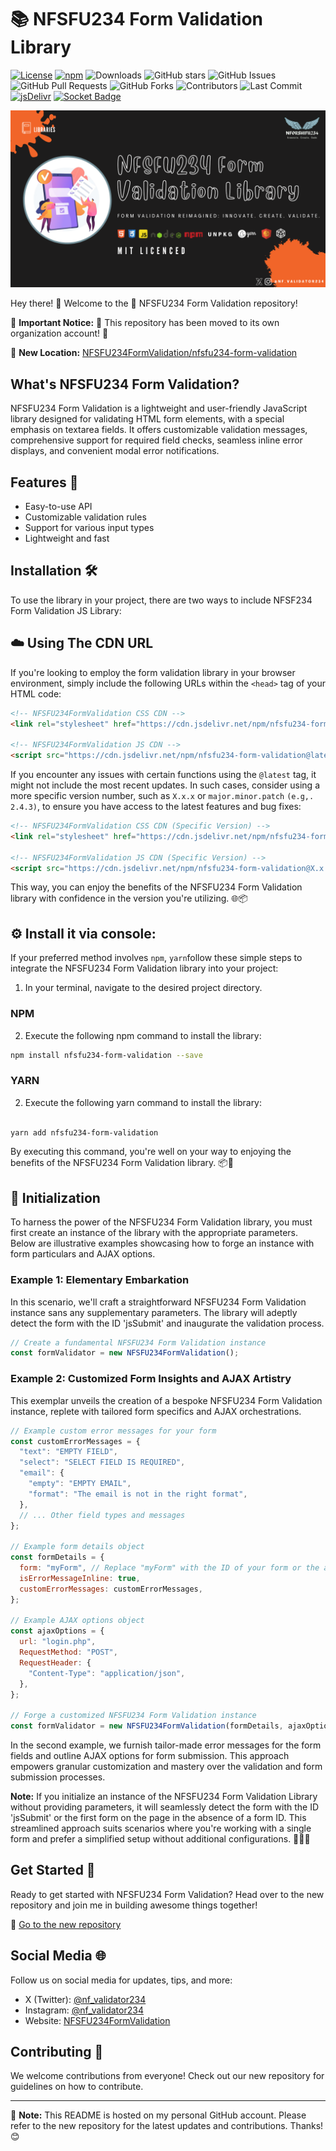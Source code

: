 # 📚 NFSFU234 Form Validation Library

[![License](https://img.shields.io/npm/l/nfsfu234-form-validation?style=for-the-badge)](https://github.com/NFSFU234FormValidation/nfsfu234-form-validation/blob/main/LICENSE)
[![npm](https://img.shields.io/npm/v/nfsfu234-form-validation?style=for-the-badge)](https://www.npmjs.com/package/nfsfu234-form-validation)
![Downloads](https://img.shields.io/npm/dw/nfsfu234-form-validation?style=for-the-badge)
![GitHub stars](https://img.shields.io/github/stars/NFSFU234FormValidation/nfsfu234-form-validation?style=for-the-badge)
![GitHub Issues](https://img.shields.io/github/issues/NFSFU234FormValidation/nfsfu234-form-validation?style=for-the-badge)
![GitHub Pull Requests](https://img.shields.io/github/issues-pr/NFSFU234FormValidation/nfsfu234-form-validation?style=for-the-badge)
![GitHub Forks](https://img.shields.io/github/forks/NFSFU234FormValidation/nfsfu234-form-validation?style=for-the-badge)
![Contributors](https://img.shields.io/github/contributors/NFSFU234FormValidation/nfsfu234-form-validation?style=for-the-badge)
![Last Commit](https://img.shields.io/github/last-commit/NFSFU234FormValidation/nfsfu234-form-validation?style=for-the-badge)
[![jsDelivr](https://data.jsdelivr.com/v1/package/npm/nfsfu234-form-validation/badge)](https://www.jsdelivr.com/package/npm/nfsfu234-form-validation)
[![Socket Badge](https://socket.dev/api/badge/npm/package/nfsfu234-form-validation?style=for-the-badge)](https://socket.dev/npm/package/nfsfu234-form-validation)

![Logo](images/IMG-d09df89sdfc0879sf08.png)

Hey there! 👋 Welcome to the 📜 NFSFU234 Form Validation repository!

🚨 **Important Notice:** 🚨 This repository has been moved to its own organization account! 🎉

🔗 **New Location:** [NFSFU234FormValidation/nfsfu234-form-validation](https://github.com/NFSFU234FormValidation/nfsfu234-form-validation)

## What's NFSFU234 Form Validation?

NFSFU234 Form Validation is a lightweight and user-friendly JavaScript library designed for validating HTML form elements, with a special emphasis on textarea fields. It offers customizable validation messages, comprehensive support for required field checks, seamless inline error displays, and convenient modal error notifications.

## Features 🚀

- Easy-to-use API
- Customizable validation rules
- Support for various input types
- Lightweight and fast

## Installation 🛠️

To use the library in your project, there are two ways to include NFSF234 Form Validation JS Library:

## ☁️ Using The CDN URL

If you're looking to employ the form validation library in your browser environment, simply include the following URLs within the `<head>` tag of your HTML code:

```html
<!-- NFSFU234FormValidation CSS CDN -->
<link rel="stylesheet" href="https://cdn.jsdelivr.net/npm/nfsfu234-form-validation@latest/dist/css/nfsfu234FormValidation.min.css">

<!-- NFSFU234FormValidation JS CDN -->
<script src="https://cdn.jsdelivr.net/npm/nfsfu234-form-validation@latest/dist/js/nfsfu234FormValidation.js"></script>
```

If you encounter any issues with certain functions using the `@latest` tag, it might not include the most recent updates. In such cases, consider using a more specific version number, such as `X.x.x` or `major.minor.patch` `(e.g,. 2.4.3)`, to ensure you have access to the latest features and bug fixes:

```html
<!-- NFSFU234FormValidation CSS CDN (Specific Version) -->
<link rel="stylesheet" href="https://cdn.jsdelivr.net/npm/nfsfu234-form-validation@X.x.x/dist/css/nfsfu234FormValidation.min.css">

<!-- NFSFU234FormValidation JS CDN (Specific Version) -->
<script src="https://cdn.jsdelivr.net/npm/nfsfu234-form-validation@X.x.x/dist/js/nfsfu234FormValidation.js"></script>
```

This way, you can enjoy the benefits of the NFSFU234 Form Validation library with confidence in the version you're utilizing. 🌐📦

## ⚙️ Install it via console:

If your preferred method involves `npm`, `yarn`follow these simple steps to integrate the NFSFU234 Form Validation library into your project:

1. In your terminal, navigate to the desired project directory.

### NPM

2. Execute the following npm command to install the library:

```bash
npm install nfsfu234-form-validation --save
```
### YARN

2. Execute the following yarn command to install the library:

```bash

yarn add nfsfu234-form-validation

```

By executing this command, you're well on your way to enjoying the benefits of the NFSFU234 Form Validation library. 📦🚀

## 🏁 Initialization

To harness the power of the NFSFU234 Form Validation library, you must first create an instance of the library with the appropriate parameters. Below are illustrative examples showcasing how to forge an instance with form particulars and AJAX options.

### Example 1: Elementary Embarkation

In this scenario, we'll craft a straightforward NFSFU234 Form Validation instance sans any supplementary parameters. The library will adeptly detect the form with the ID 'jsSubmit' and inaugurate the validation process.

```javascript
// Create a fundamental NFSFU234 Form Validation instance
const formValidator = new NFSFU234FormValidation();
```

### Example 2: Customized Form Insights and AJAX Artistry

This exemplar unveils the creation of a bespoke NFSFU234 Form Validation instance, replete with tailored form specifics and AJAX orchestrations.

```javascript
// Example custom error messages for your form
const customErrorMessages = {
  "text": "EMPTY FIELD",
  "select": "SELECT FIELD IS REQUIRED",
  "email": {
    "empty": "EMPTY EMAIL",
    "format": "The email is not in the right format",
  },
  // ... Other field types and messages
};

// Example form details object
const formDetails = {
  form: "myForm", // Replace "myForm" with the ID of your form or the actual HTML element of your form (recommended)
  isErrorMessageInline: true,
  customErrorMessages: customErrorMessages,
};

// Example AJAX options object
const ajaxOptions = {
  url: "login.php",
  RequestMethod: "POST",
  RequestHeader: {
    "Content-Type": "application/json",
  },
};

// Forge a customized NFSFU234 Form Validation instance
const formValidator = new NFSFU234FormValidation(formDetails, ajaxOptions);
```

In the second example, we furnish tailor-made error messages for the form fields and outline AJAX options for form submission. This approach empowers granular customization and mastery over the validation and form submission processes.

**Note:** If you initialize an instance of the NFSFU234 Form Validation Library without providing parameters, it will seamlessly detect the form with the ID 'jsSubmit' or the first form on the page in the absence of a form ID. This streamlined approach suits scenarios where you're working with a single form and prefer a simplified setup without additional configurations. 🚀👨‍💻

## Get Started 🎉

Ready to get started with NFSFU234 Form Validation? Head over to the new repository and join me in building awesome things together!

🔗 [Go to the new repository](https://github.com/NFSFU234FormValidation/nfsfu234-form-validation)

## Social Media 🌐

Follow us on social media for updates, tips, and more:

- X (Twitter): [@nf_validator234](https://x.com/nf_validator234)
- Instagram: [@nf_validator234](https://instagram.com/nf_validator234)
- Website: [NFSFU234FormValidation](https://nfsfu234-form-validation.netlify.app/)

## Contributing 🤝

We welcome contributions from everyone! Check out our new repository for guidelines on how to contribute.

---

🔧 **Note:** This README is hosted on my personal GitHub account. Please refer to the new repository for the latest updates and contributions. Thanks! 😊
